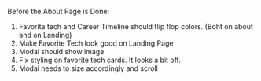 Before the About Page is Done:

1. Favorite tech and Career Timeline should flip flop colors. (Boht on about and on Landing)
1. Make Favorite Tech look good on Landing Page
1. Modal should show image
1. Fix styling on favorite tech cards. It looks a bit off.
1. Modal needs to size accordingly and scroll
